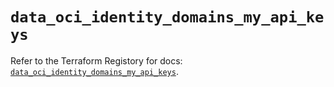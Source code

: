 # `data_oci_identity_domains_my_api_keys`

Refer to the Terraform Registory for docs: [`data_oci_identity_domains_my_api_keys`](https://registry.terraform.io/providers/oracle/oci/6.18.0/docs/data-sources/identity_domains_my_api_keys).
